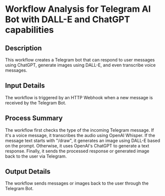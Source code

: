# Workflow Analysis for Telegram AI Bot with DALL-E and ChatGPT capabilities

## Description
This workflow creates a Telegram bot that can respond to user messages using ChatGPT, generate images using DALL-E, and even transcribe voice messages.

## Input Details
The workflow is triggered by an HTTP Webhook when a new message is received by the Telegram Bot.

## Process Summary
The workflow first checks the type of the incoming Telegram message. If it's a voice message, it transcribes the audio using OpenAI Whisper. If the message text starts with "/draw", it generates an image using DALL-E based on the prompt. Otherwise, it uses OpenAI's ChatGPT to generate a text response. Finally, it sends the processed response or generated image back to the user via Telegram.

## Output Details
The workflow sends messages or images back to the user through the Telegram Bot.
